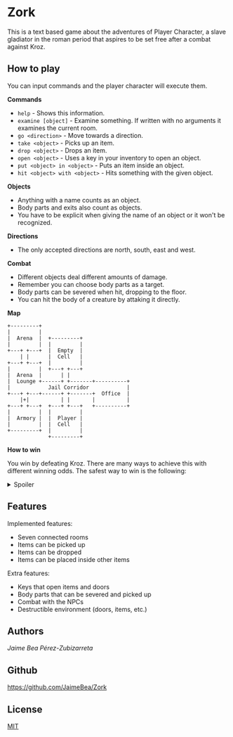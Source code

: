 # Zork

This is a text based game about the adventures of Player Character, a slave gladiator in the roman period that aspires to be set free after a combat against Kroz.

## How to play

You can input commands and the player character will execute them.

**Commands**

- `help` - Shows this information.
- `examine [object]` - Examine something. If written with no arguments it examines the current room.
- `go <direction>` - Move towards a direction.
- `take <object>` - Picks up an item.
- `drop <object>` - Drops an item.
- `open <object>` - Uses a key in your inventory to open an object.
- `put <object> in <object>` - Puts an item inside an object.
- `hit <object> with <object>` - Hits something with the given object.

**Objects**

- Anything with a name counts as an object.
- Body parts and exits also count as objects.
- You have to be explicit when giving the name of an object or it won't be recognized.

**Directions**

- The only accepted directions are north, south, east and west.

**Combat**

- Different objects deal different amounts of damage.
- Remember you can choose body parts as a target.
- Body parts can be severed when hit, dropping to the floor.
- You can hit the body of a creature by attaking it directly.

**Map**

```
+---------+
|         |
|  Arena  |  +---------+
|         |  |         |
+---+ +---+  |  Empty  |
    | |      |  Cell   |
+---+ +---+  |         |
|         |  +---+ +---+
|  Arena  |      | |
|  Lounge +------+ +-------+----------+
|            Jail Corridor            |
+---+ +---+------+ +-------+  Office  |
    |+|          | |       |          |
+---+ +---+  +---+ +---+   +----------+
|         |  |         |
|  Armory |  |  Player |
|         |  |  Cell   |
+---------+  |         |
             +---------+
```

**How to win**

You win by defeating Kroz. There are many ways to achieve this with different winning odds. The safest way to win is the following:

<details>
<summary>Spoiler</summary>

1.  Go to the empty cell

    ```
    > go north
    > go north
    ```

2.  Take the board

    ```
    > take board
    ```

3.  Go to the office

    ```
    > go south
    > go east
    ```

4.  Sever Porcius' right arm / hand with the board

    ```
    > hit porcius right hand with board
    ```

5.  Kill Porcius

    ```
    > hit porcius with board
    > hit porcius with board
    > hit porcius with board
    ...
    ```

6.  Drop the board

    ```
    > drop board
    ```

7.  Take the desk key

    ```
    > take desk key
    ```

8.  Open the desk

    ```
    > open desk
    ```

9.  Drop the desk key

    ```
    > drop desk key
    ```

10. Take the armory key

    ```
    > take armory key
    ```

11. Go to the arena loby

    ```
    > go west
    > go west
    ```

12. Open the armory door

    ```
    > open armory door
    ```

13. Drop the armory key

    ```
    > drop armory key
    ```

14. Go to the armory

    ```
    > go south
    ```

15. Take two weapons

    ```
    > take sword
    > take spear
    ```

16. Go to the arena

    ```
    > go north
    > go north
    ```

17. Sever Kroz's right and left arm / hand with your sword

    ```
    > hit kroz right arm with sword
    > hit kroz left arm with sword
    ```

18. Kill kroz

    ```
    > hit kroz with sword
    > hit kroz with sword
    > hit kroz with sword
    ...
    ```

</details>

## Features

Implemented features:

- Seven connected rooms
- Items can be picked up
- Items can be dropped
- Items can be placed inside other items

Extra features:

- Keys that open items and doors
- Body parts that can be severed and picked up
- Combat with the NPCs
- Destructible environment (doors, items, etc.)

## Authors

_Jaime Bea Pérez-Zubizarreta_

## Github

https://github.com/JaimeBea/Zork

## License

[MIT](./LICENSE)
